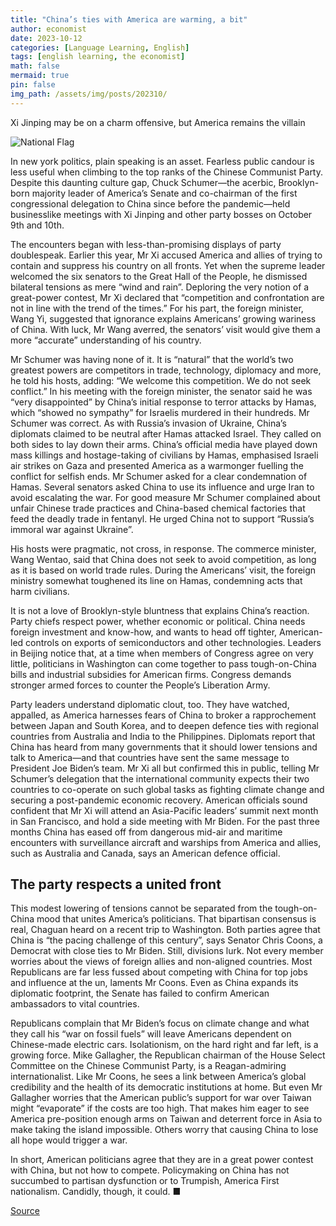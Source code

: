 ```yaml
---
title: "China’s ties with America are warming, a bit"
author: economist
date: 2023-10-12
categories: [Language Learning, English]
tags: [english learning, the economist]
math: false
mermaid: true
pin: false
img_path: /assets/img/posts/202310/
---
```




Xi Jinping may be on a charm offensive, but America remains the villain

![National Flag](20231014_CND000.webp)

In new york politics, plain speaking is an asset. Fearless public candour is less useful when climbing to the top ranks of the Chinese Communist Party. Despite this daunting culture gap, Chuck Schumer—the acerbic, Brooklyn-born majority leader of America’s Senate and co-chairman of the first congressional delegation to China since before the pandemic—held businesslike meetings with Xi Jinping and other party bosses on October 9th and 10th.

The encounters began with less-than-promising displays of party doublespeak. Earlier this year, Mr Xi accused America and allies of trying to contain and suppress his country on all fronts. Yet when the supreme leader welcomed the six senators to the Great Hall of the People, he dismissed bilateral tensions as mere “wind and rain”. Deploring the very notion of a great-power contest, Mr Xi declared that “competition and confrontation are not in line with the trend of the times.” For his part, the foreign minister, Wang Yi, suggested that ignorance explains Americans’ growing wariness of China. With luck, Mr Wang averred, the senators’ visit would give them a more “accurate” understanding of his country.

Mr Schumer was having none of it. It is “natural” that the world’s two greatest powers are competitors in trade, technology, diplomacy and more, he told his hosts, adding: “We welcome this competition. We do not seek conflict.” In his meeting with the foreign minister, the senator said he was “very disappointed” by China’s initial response to terror attacks by Hamas, which “showed no sympathy” for Israelis murdered in their hundreds. Mr Schumer was correct. As with Russia’s invasion of Ukraine, China’s diplomats claimed to be neutral after Hamas attacked Israel. They called on both sides to lay down their arms. China’s official media have played down mass killings and hostage-taking of civilians by Hamas, emphasised Israeli air strikes on Gaza and presented America as a warmonger fuelling the conflict for selfish ends. Mr Schumer asked for a clear condemnation of Hamas. Several senators asked China to use its influence and urge Iran to avoid escalating the war. For good measure Mr Schumer complained about unfair Chinese trade practices and China-based chemical factories that feed the deadly trade in fentanyl. He urged China not to support “Russia’s immoral war against Ukraine”.

His hosts were pragmatic, not cross, in response. The commerce minister, Wang Wentao, said that China does not seek to avoid competition, as long as it is based on world trade rules. During the Americans’ visit, the foreign ministry somewhat toughened its line on Hamas, condemning acts that harm civilians.

It is not a love of Brooklyn-style bluntness that explains China’s reaction. Party chiefs respect power, whether economic or political. China needs foreign investment and know-how, and wants to head off tighter, American-led controls on exports of semiconductors and other technologies. Leaders in Beijing notice that, at a time when members of Congress agree on very little, politicians in Washington can come together to pass tough-on-China bills and industrial subsidies for American firms. Congress demands stronger armed forces to counter the People’s Liberation Army.

Party leaders understand diplomatic clout, too. They have watched, appalled, as America harnesses fears of China to broker a rapprochement between Japan and South Korea, and to deepen defence ties with regional countries from Australia and India to the Philippines. Diplomats report that China has heard from many governments that it should lower tensions and talk to America—and that countries have sent the same message to President Joe Biden’s team. Mr Xi all but confirmed this in public, telling Mr Schumer’s delegation that the international community expects their two countries to co-operate on such global tasks as fighting climate change and securing a post-pandemic economic recovery. American officials sound confident that Mr Xi will attend an Asia-Pacific leaders’ summit next month in San Francisco, and hold a side meeting with Mr Biden. For the past three months China has eased off from dangerous mid-air and maritime encounters with surveillance aircraft and warships from America and allies, such as Australia and Canada, says an American defence official.

## The party respects a united front

This modest lowering of tensions cannot be separated from the tough-on-China mood that unites America’s politicians. That bipartisan consensus is real, Chaguan heard on a recent trip to Washington. Both parties agree that China is “the pacing challenge of this century”, says Senator Chris Coons, a Democrat with close ties to Mr Biden. Still, divisions lurk. Not every member worries about the views of foreign allies and non-aligned countries. Most Republicans are far less fussed about competing with China for top jobs and influence at the un, laments Mr Coons. Even as China expands its diplomatic footprint, the Senate has failed to confirm American ambassadors to vital countries.

Republicans complain that Mr Biden’s focus on climate change and what they call his “war on fossil fuels” will leave Americans dependent on Chinese-made electric cars. Isolationism, on the hard right and far left, is a growing force. Mike Gallagher, the Republican chairman of the House Select Committee on the Chinese Communist Party, is a Reagan-admiring internationalist. Like Mr Coons, he sees a link between America’s global credibility and the health of its democratic institutions at home. But even Mr Gallagher worries that the American public’s support for war over Taiwan might “evaporate” if the costs are too high. That makes him eager to see America pre-position enough arms on Taiwan and deterrent force in Asia to make taking the island impossible. Others worry that causing China to lose all hope would trigger a war.

In short, American politicians agree that they are in a great power contest with China, but not how to compete. Policymaking on China has not succumbed to partisan dysfunction or to Trumpish, America First nationalism. Candidly, though, it could. ■



[Source](https://www.economist.com/china/2023/10/12/chinas-ties-with-america-are-warming-a-bit)



